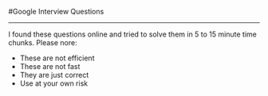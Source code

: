 #Google Interview Questions
___
I found these questions online and tried to solve them in 5 to 15 minute time chunks. Please nore:
- These are not efficient
- These are not fast
- They are just correct
- Use at your own risk

